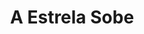 ---
ref: sol-010-0059
title: "A Estrela Sobe"
author_name: ["unknown author"]
publisher: ["Livros do Brasil"]
year: "y1968"
origin: ["Portugal"]
formats: ["book-cover"]
disciplines: [graphic-design]
tags:
layout: artifact
status: ["scan"]
published: false
int_published: false
image_count:
date_added: 2023-06-16
batch:
---